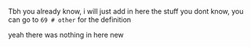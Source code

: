 Tbh you already know, i will just add in here the stuff you dont know, you can go to `69 # other` for the definition


yeah there was nothing in here new